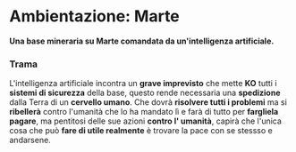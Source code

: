 
# Ambientazione: Marte  
**Una base mineraria su Marte comandata da un'intelligenza artificiale.**  
### Trama
L'intelligenza artificiale incontra un **grave imprevisto** che mette **KO** tutti i **sistemi di sicurezza** della base, questo rende necessaria una **spedizione** dalla Terra di un **cervello umano**. Che dovrà **risolvere tutti i problemi** ma si **ribellerà** contro l'umanità che lo ha mandato lì e farà di tutto per **fargliela pagare**, ma pentitosi delle sue azioni **contro l' umanità**, capirà che l'unica cosa che può **fare di utile realmente** è trovare la pace con se stessso e andarsene.
